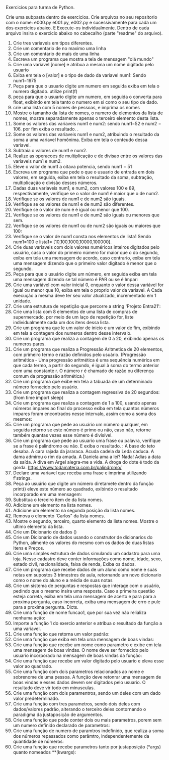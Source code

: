 Exercicios para turma de Python. 


Crie uma subpasta dentro de exercicios. 
Crie arquivos no seu repositorio com o nome: 
e000.py e001.py, e002.py e sucessivamente para cada um dos exercicios abaixo. E Execute-os individualmente. Dentro de cada arquivo insira o exercicio abaixo no cabecalho (parte "readme" do arquivo).


1. Crie tres variaveis em tipos diferentes.
2. Crie um comentario de no maximo uma linha
3. Crie um comentario de mais de uma linha
4. Escreva um programa que mostra a tela de mensagem "olá mundo"
5. Crie uma variavel [nome] e atribua a mesma um nome digitado pelo usuario
6. Exiba em tela o [valor] e o tipo de dado da variavel num1: Sendo num1=1975
7. Peça para que o usuario digite um numero em seguida exiba em tela o numero digitado. utilize print(f)
8. peça para que o usuario digite um numero, em seguida o converta para float, exibindo em tela tanto o numero em si como o seu tipo de dado. 
9. crie uma lista com 5 nomes de pessoas, e imprima os nomes
10. Mostre o tamanho da lista de nomes, o numero de elementos da lista de nomes, mostre separadamente apenas o terceiro elemento desta lista. 
11. Some os valores das variaveis num1 e num2: sendo num1=52 e num2 = 106. por fim exiba o resultado. .
12. Some os valores das variaveis num1 e num2, atribuindo o resultado da soma a uma variavel homônima. Exiba em tela o conteudo dessa variavel. 
13. Subtraia o valores de num1 e num2. 
14. Realize as operacoes de multiplicação e de divisao entre os valores das variaveis num1 e num2. 
15. Eleve o valor de num1 a oitava potencia, sendo num1 = 51 
16. Escreva um programa que pede o que o usuario de entrada em dois valores, em seguida, exiba em tela o resultado da soma, subtração, multiplicação e divisão desses números. 
17. Dadas duas variaveis num1, e num2, com valores 100 e 89, respectivamente, verifique se o valor de num1 é maior que o de num2. 
18. Verifique se os valores de num1 e de num2 são iguais.
19. Verifique se os valores de num1 e de num2 são diferentes. 
20. Verifique se o valor de num é é igual ou menor que 100.
21. Verifique se os valores de num1 e de num2 são iguais ou menores que sem. 
22. Verifique se os valores de num1 ou de num2 são iguais ou maiores que 100:
23. Verifique se o valor de num1 consta nos elementos de lista1 Sendo num1=100 e lista1= [10,100,1000,10000,100000].
24. Crie duas variaveis com dois valores numéricos inteiros digitados pelo usuário, caso o valor do primeiro número for maior que o do segundo, exiba em tela uma mensagem de acordo, caso contrario, exiba em tela uma mensagem dizendo que o primeiro valor digitado é menor que o segundo. 
25. Peça para que o usuário digite um número, em seguida exiba em tela uma mensagem dizendo se tal número é PAR ou se é Impar:
26. Crie uma variável com valor inicial 0, enquanto o valor dessa variável for igual ou menor que 10, exiba em tela o proprio valor da variavel. A Cada execução a mesma deve ter seu valor atualizado, incrementado em 1 unidade. 
27. Crie uma estrutura de repetição que percorre a string 'Projeto Entra21':
28. Crie uma lista com 8 elementos de uma lista de compras de supermercado, por meio de um laço de repetição for, liste individualmente cada um dos itens dessa lista. 
29. Crie um programa que le um valor de inicio e um valor de fim, exibindo em tela a contagem dos numeros dentro desse intervalo.
30. Crie um programa que realiza a contagem de 0 a 20, exibindo apenas os numeros pares. 
31. Crie um programa que realiza a Progressão Aritmetica de 20 elementos, com primeiro termo e razão definidos pelo usuário.  (Progressão aritmética - Uma progressão aritmética é uma sequência numérica em que cada termo, a partir do segundo, é igual à soma do termo anterior com uma constante r. O número r é chamado de razão ou diferença comum da progressão aritmética.)
32. Crie um programa que exibe em tela a tabuada de um determinado número fornecido pelo usuário.
33. Crie um programa que realiza a contagem regressiva de 20 segundos: (from time import sleep)
34. Crie um programa que realiza a contagem de 1 a 100, usando apenas números impares ao final do processo exiba em tela quantos números impares foram encontrados nesse intervalo, assim como a soma dos mesmos:
35. Crie um programa que pede ao usuário um número qualquer, em seguida retorno se este número é primo ou não, caso não, retorne também quantas vezes esse número é divisível. 
36. Crie um programa que pede ao usuario uma frase ou palavra, verifique se a frase é palindromo ou não. E exiba o resultado. : A base do teto desaba. A cara rajada da jararaca. Acuda cadela da Leda caduca. A dama admirou o rim da amada. A Daniela ama a lei? Nada! Adias a data da saída. A diva em Argel alegra-me a vida. A droga do dote é todo da gorda. https://www.todamateria.com.br/palindromo/
37. Declare uma variavel que receba uma frase e imprima utilizando f'strings. 
38. Peça ao usuário que digite um número diretamete dentro da função print() eleve este número ao quadrado, exibindo o resultado incorporado em uma mensagem: 
39. Substitua o terceiro item de da lista nomes. 
40. Adicione um elemento na lista nomes. 
41. Adicione um elemento na segunda posição da lista nomes. 
42. Remova o elemento 'Carlos" da lista nomes. 
43. Mostre o segundo, terceiro, quarto elemento da lista nomes. Mostre o ultimo elemento da lista. 
44. Crie um Dicionario de dados ()
45. Crie um Dicionario de dados usando o construtor de dicionarios do Python, alimente os valores do mesmo com os dados de duas listas Itens e Preços. 
46. Crie uma simples estrutura de dados simulando um cadastro para uma loja. Nesse cadastro deve conter informações como nome, idade, sexo, estado civil, nacionalidade, faixa de renda, Exiba os dados. 
47. Crie um programa que recebe dados de um aluno como nome e suas notas em supostos 3 trimestres de aula, retornando um novo dicionario como o nome do aluno e a média de suas notas
48. Crie um sistema de perguntas e respostas que interage com o usuário, pedindo que o mesmo insira uma resposta. Caso a primeira questão esteja correta, exiba em tela uma mensagem de acerto e para para a proxima pergunta, caso incorreta, exiba uma mensagem de erro e pule para a proxima pergunta. Dicts. 
49. Crie uma função de nome funcao1, que por sua vez não relializa nenhuma ação:
50. Importe a função 1 do exercio anterior e atribua o resultado da função a uma variavel. 
51. Crie uma função que retorna um valor padrão: 
52. Crie uma função que exiba em tela uma mensagem de boas vindas:
53. Crie uma função que recebe um nome como parametro e exibe em tela uma mensagem de boas vindas. O nome deve ser fornecido pelo usuario incorporado na mensagem de boas vindas da função:
54. Crie uma função que recebe um valor digitado pelo usuario e eleva esse valor ao quadrado. 
55. Crie uma função com dois parametros relacionados ao nome e sobrenome de uma pessoa. A função deve retonrar uma mensagem de boas vindas e esses dados devem ser digitados pelo usuario. O resultado deve vir todo em minusculas. 
56. Crie uma função com dois paramentros, sendo um deles com um dado valor predeterminado. 
57. Crie uma função com tres parametros, sendo dois deles com dados/valores padrão, alterando o terceiro deles contornando o paradigma da justaposição de argumentos. 
58. Crie uma função que pode conter dois ou mais parametros, porem sem um numero definido declarado de parametros:
59. Crie uma função de numero de paramtros indefinido, que realiza a soma dos números repassados como parâmtro, independentemente da quantidade de números: 
60. Crie uma função que recebe parametros tanto por justaposição (*args) quanto nomeados **(kwargs):